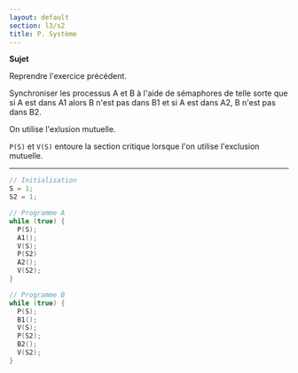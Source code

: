 ```yaml
---
layout: default
section: l3/s2
title: P. Système
---
```


**Sujet**

Reprendre l'exercice précédent.

Synchroniser les processus A et B à l'aide de sémaphores de telle sorte que si A est dans A1 alors B n'est pas dans B1 et si A est dans A2, B n'est pas dans B2.

On utilise l'exlusion mutuelle.

`P(S)` et `V(S)` entoure la section critique lorsque l'on utilise l'exclusion mutuelle.

-------------------------------------------------------------------------------

~~~c
// Initialisation
S = 1;
S2 = 1;

// Programme A
while (true) {
  P(S);
  A1();
  V(S);
  P(S2)
  A2();
  V(S2);
}

// Programme B
while (true) {
  P(S);
  B1();
  V(S);
  P(S2);
  B2();
  V(S2);
}
~~~
